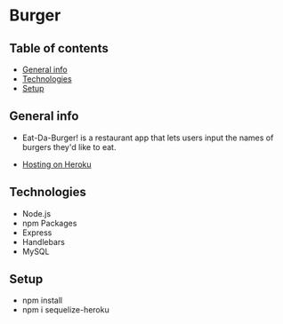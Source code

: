 # Burger

## Table of contents
* [General info](#general-info)
* [Technologies](#technologies)
* [Setup](#setup)

## General info
* Eat-Da-Burger! is a restaurant app that lets users input the names of burgers they'd like to eat.

* [Hosting on Heroku](https://vast-fjord-57691.herokuapp.com/)

## Technologies
* Node.js
* npm Packages
* Express
* Handlebars
* MySQL

## Setup
* npm install
* npm i sequelize-heroku

